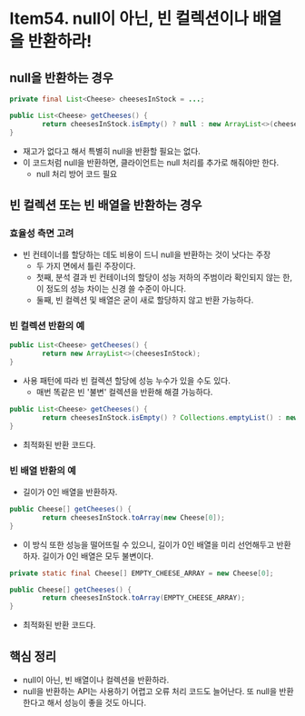 # Item54. null이 아닌, 빈 컬렉션이나 배열을 반환하라!

## null을 반환하는 경우

~~~java
private final List<Cheese> cheesesInStock = ...;

public List<Cheese> getCheeses() {
		return cheesesInStock.isEmpty() ? null : new ArrayList<>(cheesesInStock);
}
~~~

- 재고가 없다고 해서 특별히 null을 반환할 필요는 없다.
- 이 코드처럼 null을 반환하면, 클라이언트는 null 처리를 추가로 해줘야만 한다.
  - null 처리 방어 코드 필요





## 빈 컬렉션 또는 빈 배열을 반환하는 경우

### 효율성 측면 고려

- 빈 컨테이너를 할당하는 데도 비용이 드니 null을 반환하는 것이 낫다는 주장
  - 두 가지 면에서 틀린 주장이다.
  - 첫째, 분석 결과 빈 컨테이너의 할당이 성능 저하의 주범이라 확인되지 않는 한, 이 정도의 성능 차이는 신경 쓸 수준이 아니다.
  - 둘째, 빈 컬렉션 및 배열은 굳이 새로 할당하지 않고 반환 가능하다.



### 빈 컬렉션 반환의 예

~~~java
public List<Cheese> getCheeses() {
		return new ArrayList<>(cheesesInStock);
}
~~~

- 사용 패턴에 따라 빈 컬렉션 할당에 성능 누수가 있을 수도 있다.
  - 매번 똑같은 빈 '불변' 컬렉션을 반환해 해결 가능하다.

~~~java
public List<Cheese> getCheeses() {
		return cheesesInStock.isEmpty() ? Collections.emptyList() : new ArrayList<>(cheesesInStock);
}
~~~

- 최적화된 반환 코드다.



### 빈 배열 반환의 예

- 길이가 0인 배열을 반환하자.

~~~java
public Cheese[] getCheeses() {
		return cheesesInStock.toArray(new Cheese[0]);
}
~~~

- 이 방식 또한 성능을 떨어뜨릴 수 있으니, 길이가 0인 배열을 미리 선언해두고 반환하자. 길이가 0인 배열은 모두 불변이다.

~~~java
private static final Cheese[] EMPTY_CHEESE_ARRAY = new Cheese[0];

public Cheese[] getCheeses() {
		return cheesesInStock.toArray(EMPTY_CHEESE_ARRAY);
}
~~~

- 최적화된 반환 코드다.





## 핵심 정리

- null이 아닌, 빈 배열이나 컬렉션을 반환하라.
- null을 반환하는 API는 사용하기 어렵고 오류 처리 코드도 늘어난다. 또 null을 반환한다고 해서 성능이 좋을 것도 아니다.

